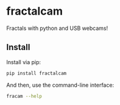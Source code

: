# fractalcam

Fractals with python and USB webcams!

## Install

Install via pip:

```bash
pip install fractalcam
```

And then, use the command-line interface:

```bash
fracam --help
```
